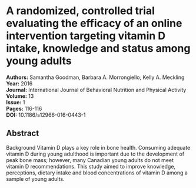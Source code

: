 # A randomized, controlled trial evaluating the efficacy of an online intervention targeting vitamin D intake, knowledge and status among young adults

**Authors:** Samantha Goodman, Barbara A. Morrongiello, Kelly A. Meckling  
**Year:** 2016  
**Journal:** International Journal of Behavioral Nutrition and Physical Activity  
**Volume:** 13  
**Issue:** 1  
**Pages:** 116-116  
**DOI:** 10.1186/s12966-016-0443-1  

## Abstract
Background
Vitamin D plays a key role in bone health. Consuming adequate vitamin D during young adulthood is important due to the development of peak bone mass; however, many Canadian young adults do not meet vitamin D recommendations. This study aimed to improve knowledge, perceptions, dietary intake and blood concentrations of vitamin D among a sample of young adults.

